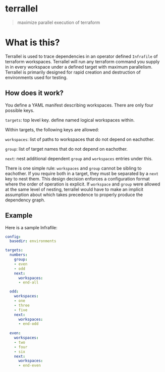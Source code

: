 # terrallel
> maximize parallel execution of terraform

# What is this?
Terrallel is used to trace dependencies in an operator defined `Infrafile` of
terraform workspaces. Terrallel will run any terraform command you supply in
in every workspace under a defined target with maximum parallelism. Terrallel
is primarily designed for rapid creation and destruction of environments used
for testing.

## How does it work?
You define a YAML manifest describing workspaces. There are only four possible
keys.

`targets`: top level key. define named logical workspaces within.

Within targets, the following keys are allowed:

`workspaces`: list of paths to workspaces that do not depend on eachother.

`group`: list of target names that do not depend on eachother.

`next`: nest additional dependent `group` and `workspaces` entries under this.

There is one simple rule: `workspaces` and `group` cannot be sibling to
eachother. If you require both in a target, they must be separated by a
`next` key to nest them. This design decision enforces a configuration
format where the order of operation is explicit. If `workspace` and `group`
were allowed at the same level of nesting, terrallel would have to make an
implicit assumption about which takes precedence to properly produce the
dependency graph.

## Example
Here is a sample Infrafile:

```yaml
config:
  basedir: environments

targets:
  numbers:
    group:
    - even
    - odd
    next:
      workspaces:
      - end-all

  odd:
    workspaces:
    - one
    - three
    - five
    next:
      workspaces:
      - end-odd
    
  even:
    workspaces:
    - two
    - four
    - six
    next:
      workspaces:
      - end-even
```